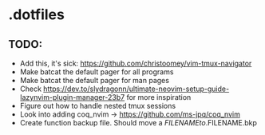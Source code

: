 # .dotfiles

## TODO:

- Add this, it's sick: https://github.com/christoomey/vim-tmux-navigator
- Make batcat the default pager for all programs
- Make batcat the default pager for man pages
- Check
  https://dev.to/slydragonn/ultimate-neovim-setup-guide-lazynvim-plugin-manager-23b7
  for more inspiration
- Figure out how to handle nested tmux sessions
- Look into adding coq_nvim -> https://github.com/ms-jpq/coq_nvim
- Create function backup file. Should move a $FILENAME to .$FILENAME.bkp
